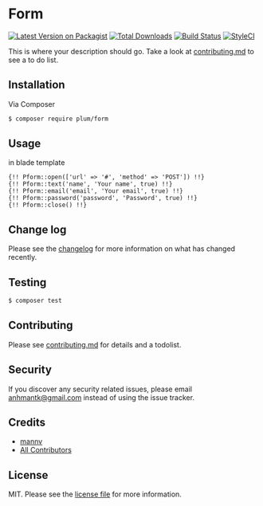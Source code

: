 # Form

[![Latest Version on Packagist][ico-version]][link-packagist]
[![Total Downloads][ico-downloads]][link-downloads]
[![Build Status][ico-travis]][link-travis]
[![StyleCI][ico-styleci]][link-styleci]

This is where your description should go. Take a look at [contributing.md](contributing.md) to see a to do list.

## Installation

Via Composer

``` bash
$ composer require plum/form
```

## Usage
in blade template

```
{!! Pform::open(['url' => '#', 'method' => 'POST']) !!}
{!! Pform::text('name', 'Your name', true) !!}
{!! Pform::email('email', 'Your email', true) !!}
{!! Pform::password('password', 'Password', true) !!}
{!! Pform::close() !!}
```

## Change log

Please see the [changelog](changelog.md) for more information on what has changed recently.

## Testing

``` bash
$ composer test
```

## Contributing

Please see [contributing.md](contributing.md) for details and a todolist.

## Security

If you discover any security related issues, please email anhmantk@gmail.com instead of using the issue tracker.

## Credits

- [mannv][link-author]
- [All Contributors][link-contributors]

## License

MIT. Please see the [license file](license.md) for more information.

[ico-version]: https://img.shields.io/packagist/v/plum/form.svg?style=flat-square
[ico-downloads]: https://img.shields.io/packagist/dt/plum/form.svg?style=flat-square
[ico-travis]: https://img.shields.io/travis/plum/form/master.svg?style=flat-square
[ico-styleci]: https://styleci.io/repos/12345678/shield

[link-packagist]: https://packagist.org/packages/plum/form
[link-downloads]: https://packagist.org/packages/plum/form
[link-travis]: https://travis-ci.org/plum/form
[link-styleci]: https://styleci.io/repos/12345678
[link-author]: https://github.com/plum
[link-contributors]: ../../contributors
